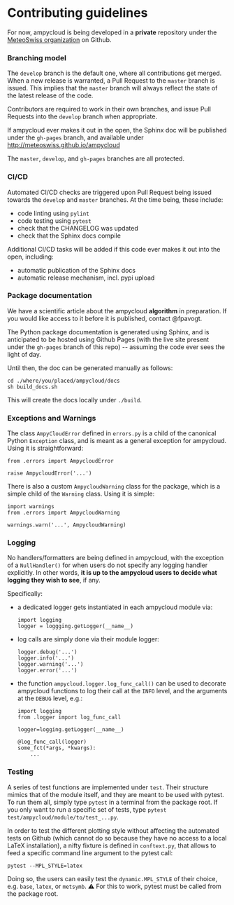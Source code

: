 # Contributing guidelines

For now, ampycloud is being developed in a **private** repository under the
[MeteoSwiss organization](https://github.com/MeteoSwiss/ampycloud) on Github.

### Branching model

The `develop` branch is the default one, where all contributions get merged. When a new release is
warranted, a Pull Request to the `master` branch is issued. This implies that the `master` branch
will always reflect the state of the latest release of the code.

Contributors are required to work in their own branches, and issue Pull Requests into the `develop`
branch when appropriate.

If ampycloud ever makes it out in the open, the Sphinx doc will be published under the `gh-pages`
branch, and available under http://meteoswiss.github.io/ampycloud

The `master`, `develop`, and `gh-pages` branches are all protected.

### CI/CD
Automated CI/CD checks are triggered upon Pull Request being issued towards the `develop` and `master`
branches. At the time being, these include:

* code linting using `pylint`
* code testing using `pytest`
* check that the CHANGELOG was updated
* check that the Sphinx docs compile

Additional CI/CD tasks will be added if this code ever makes it out into the open, including:

* automatic publication of the Sphinx docs
* automatic release mechanism, incl. pypi upload

### Package documentation

We have a scientific article about the ampycloud **algorithm** in preparation. If you would like
access to it before it is published, contact @fpavogt.

The Python package documentation is generated using Sphinx, and is anticipated to be hosted using
Github Pages (with the live site present under the `gh-pages` branch of this repo) -- assuming
the code ever sees the light of day.

Until then, the doc can be generated manually as follows:
```
cd ./where/you/placed/ampycloud/docs
sh build_docs.sh
```
This will create the docs locally under `./build`.

### Exceptions and Warnings

The class `AmpyCloudError` defined in `errors.py` is a child of the canonical Python `Exception`
class, and is meant as a general exception for ampycloud. Using it is straightforward:
```
from .errors import AmpycloudError

raise AmpycloudError('...')
```

There is also a custom `AmpycloudWarning` class for the package, which is a simple child of the
`Warning` class. Using it is simple:
```
import warnings
from .errors import AmpycloudWarning

warnings.warn('...', AmpycloudWarning)
```

### Logging

No handlers/formatters are being defined in ampycloud, with the exception of a `NullHandler()` for
when users do not specify any logging handler explicitly. In other words, **it is up to the ampycloud users to decide what logging they wish to see**, if any.

Specifically:

* a dedicated logger gets instantiated in each ampycloud module via:

  ```
  import logging
  logger = loggging.getLogger(__name__)
  ```
* log calls are simply done via their module logger:

  ```
  logger.debug('...')
  logger.info('...')
  logger.warning('...')
  logger.error('...')
  ```

* the function `ampycloud.logger.log_func_call()` can be used to decorate ampycloud functions to log
  their call at the `INFO` level, and the arguments at the `DEBUG` level, e.g.:

  ```
  import logging
  from .logger import log_func_call

  logger=logging.getLogger(__name__)

  @log_func_call(logger)
  some_fct(*args, *kwargs):
      ...
  ```

### Testing

A series of test functions are implemented under `test`. Their structure mimics that of the module
itself, and they are meant to be used with pytest. To run them all, simply type `pytest` in a terminal from the package root. If you only want to run a specific set of tests, type `pytest test/ampycloud/module/to/test_...py`.

In order to test the different plotting style without affecting the automated tests on Github (which cannot do so because they have no access to a local LaTeX installation), a nifty fixture is
defined in `conftext.py`, that allows to feed a specific command line argument to the pytest call:
```
pytest --MPL_STYLE=latex
```
Doing so, the users can easily test the `dynamic.MPL_STYLE` of their choice, e.g. `base`, `latex`, or `metsymb`. :warning: For this to work, pytest must be called from the package root.

